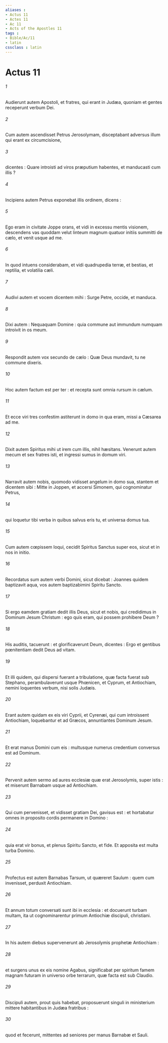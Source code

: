 ```yaml
---
aliases : 
- Actus 11
- Actes 11
- Ac 11
- Acts of the Apostles 11
tags : 
- Bible/Ac/11
- latin
cssclass : latin
---
```


# Actus 11

###### 1
Audierunt autem Apostoli, et fratres, qui erant in Judæa, quoniam et gentes receperunt verbum Dei.
###### 2
Cum autem ascendisset Petrus Jerosolymam, disceptabant adversus illum qui erant ex circumcisione,
###### 3
dicentes : Quare introisti ad viros præputium habentes, et manducasti cum illis ?
###### 4
Incipiens autem Petrus exponebat illis ordinem, dicens :
###### 5
Ego eram in civitate Joppe orans, et vidi in excessu mentis visionem, descendens vas quoddam velut linteum magnum quatuor initiis summitti de cælo, et venit usque ad me.
###### 6
In quod intuens considerabam, et vidi quadrupedia terræ, et bestias, et reptilia, et volatilia cæli.
###### 7
Audivi autem et vocem dicentem mihi : Surge Petre, occide, et manduca.
###### 8
Dixi autem : Nequaquam Domine : quia commune aut immundum numquam introivit in os meum.
###### 9
Respondit autem vox secundo de cælo : Quæ Deus mundavit, tu ne commune dixeris.
###### 10
Hoc autem factum est per ter : et recepta sunt omnia rursum in cælum.
###### 11
Et ecce viri tres confestim astiterunt in domo in qua eram, missi a Cæsarea ad me.
###### 12
Dixit autem Spiritus mihi ut irem cum illis, nihil hæsitans. Venerunt autem mecum et sex fratres isti, et ingressi sumus in domum viri.
###### 13
Narravit autem nobis, quomodo vidisset angelum in domo sua, stantem et dicentem sibi : Mitte in Joppen, et accersi Simonem, qui cognominatur Petrus,
###### 14
qui loquetur tibi verba in quibus salvus eris tu, et universa domus tua.
###### 15
Cum autem cœpissem loqui, cecidit Spiritus Sanctus super eos, sicut et in nos in initio.
###### 16
Recordatus sum autem verbi Domini, sicut dicebat : Joannes quidem baptizavit aqua, vos autem baptizabimini Spiritu Sancto.
###### 17
Si ergo eamdem gratiam dedit illis Deus, sicut et nobis, qui credidimus in Dominum Jesum Christum : ego quis eram, qui possem prohibere Deum ?
###### 18
His auditis, tacuerunt : et glorificaverunt Deum, dicentes : Ergo et gentibus pœnitentiam dedit Deus ad vitam.
###### 19
Et illi quidem, qui dispersi fuerant a tribulatione, quæ facta fuerat sub Stephano, perambulaverunt usque Phœnicen, et Cyprum, et Antiochiam, nemini loquentes verbum, nisi solis Judæis.
###### 20
Erant autem quidam ex eis viri Cyprii, et Cyrenæi, qui cum introissent Antiochiam, loquebantur et ad Græcos, annuntiantes Dominum Jesum.
###### 21
Et erat manus Domini cum eis : multusque numerus credentium conversus est ad Dominum.
###### 22
Pervenit autem sermo ad aures ecclesiæ quæ erat Jerosolymis, super istis : et miserunt Barnabam usque ad Antiochiam.
###### 23
Qui cum pervenisset, et vidisset gratiam Dei, gavisus est : et hortabatur omnes in proposito cordis permanere in Domino :
###### 24
quia erat vir bonus, et plenus Spiritu Sancto, et fide. Et apposita est multa turba Domino.
###### 25
Profectus est autem Barnabas Tarsum, ut quæreret Saulum : quem cum invenisset, perduxit Antiochiam.
###### 26
Et annum totum conversati sunt ibi in ecclesia : et docuerunt turbam multam, ita ut cognominarentur primum Antiochiæ discipuli, christiani.
###### 27
In his autem diebus supervenerunt ab Jerosolymis prophetæ Antiochiam :
###### 28
et surgens unus ex eis nomine Agabus, significabat per spiritum famem magnam futuram in universo orbe terrarum, quæ facta est sub Claudio.
###### 29
Discipuli autem, prout quis habebat, proposuerunt singuli in ministerium mittere habitantibus in Judæa fratribus :
###### 30
quod et fecerunt, mittentes ad seniores per manus Barnabæ et Sauli.
